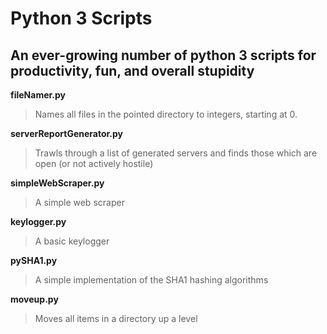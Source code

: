 # Python 3 Scripts
## An ever-growing number of python 3 scripts for productivity, fun, and overall stupidity

**fileNamer.py**
>Names all files in the pointed directory to integers, starting at 0.

**serverReportGenerator.py**
>Trawls through a list of generated servers and finds those which are open (or not actively hostile)

**simpleWebScraper.py**
>A simple web scraper

**keylogger.py**
>A basic keylogger

**pySHA1.py**
>A simple implementation of the SHA1 hashing algorithms

**moveup.py**
>Moves all items in a directory up a level
